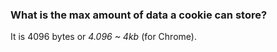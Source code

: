 ### What is the max amount of data a cookie can store?
It is 4096 bytes or *4.096 ~ 4kb* (for Chrome).